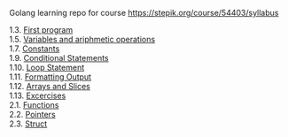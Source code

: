 Golang learning repo for course https://stepik.org/course/54403/syllabus

1.3. [First program](1.3)  
1.5. [Variables and ariphmetic operations](1.5)  
1.7. [Constants](1.7)  
1.9. [Conditional Statements](1.9)  
1.10. [Loop Statement](1.10)  
1.11. [Formatting Output](1.11)  
1.12. [Arrays and Slices](1.12)  
1.13. [Excercises](1.13)  
2.1. [Functions](2.1)  
2.2. [Pointers](2.2)  
2.3. [Struct](2.3)  
